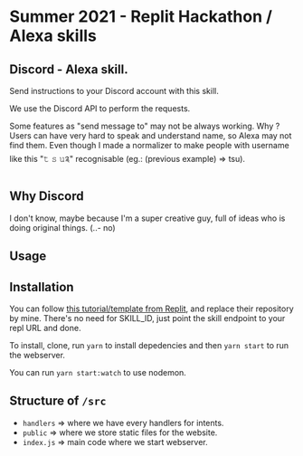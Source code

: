 # Summer 2021 - Replit Hackathon / Alexa skills

## Discord - Alexa skill.

Send instructions to your Discord account with this skill.

We use the Discord API to perform the requests.

Some features as "send message to"
may not be always working.
Why ? Users can have very hard to speak and
understand name, so Alexa may not
find them.
Even though I made a normalizer to
make people with username like this
"𝚝 𝚜 𝚞༉" recognisable
(eg.: (previous example) => tsu).

## Why Discord

I don't know, maybe because I'm a super creative guy, full of ideas who is doing original things. (..- no)

## Usage



## Installation

You can follow [this tutorial/template from Replit](https://blog.replit.com/replexa), and replace their repository by mine.
There's no need for SKILL_ID, just point the skill endpoint
to your repl URL and done.

To install, clone, run `yarn` to install depedencies
and then `yarn start` to run the webserver.

You can run `yarn start:watch` to use nodemon.

## Structure of `/src`
 - `handlers` => where we have every handlers for intents.
 - `public` => where we store static files for the website.
 - `index.js` => main code where we start webserver.